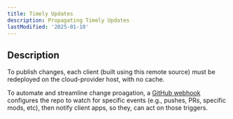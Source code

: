 ```yaml
---
title: Timely Updates
description: Propagating Timely Updates
lastModified: '2025-01-10'
---
```


## Description

To publish changes, each client (built using this remote source) must be redeployed on the cloud-provider host, with no cache.

To automate and streamline change proagation, a [GitHub webhook](../../../../../devy/tooling/2.github/webhooks) configures the repo to watch for specific events (e.g., pushes, PRs, specific mods, etc), then notify client apps, so they, can act on those triggers.
